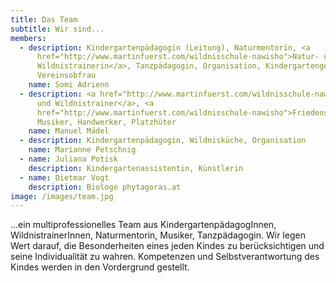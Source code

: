 ```yaml
---
title: Das Team
subtitle: Wir sind...
members:
  - description: Kindergartenpädagogin (Leitung), Naturmentorin, <a
      href="http://www.martinfuerst.com/wildnisschule-nawisho">Natur- und
      Wildnistrainerin</a>, Tanzpädagogin, Organisation, Kindergartengestaltung,
      Vereinsobfrau
    name: Somi Adrienn
  - description: <a href="http://www.martinfuerst.com/wildnisschule-nawisho">Natur-
      und Wildnistrainer</a>, <a
      href="http://www.martinfuerst.com/wildnisschule-nawisho">Friedensstifter</a>,
      Musiker, Handwerker, Platzhüter
    name: Manuel Mädel
  - description: Kindergartenpädagogin, Wildnisküche, Organisation
    name: Marianne Petschnig
  - name: Juliana Potisk
    description: Kindergartenassistentin, Künstlerin
  - name: Dietmar Vogt
    description: Biologe phytagoras.at
image: /images/team.jpg
---
```

...ein multiprofessionelles Team aus KindergartenpädagogInnen, WildnistrainerInnen, Naturmentorin, Musiker, Tanzpädagogin. Wir legen Wert darauf, die Besonderheiten eines jeden Kindes zu berücksichtigen und seine Individualität zu wahren. Kompetenzen und Selbstverantwortung des Kindes werden in den Vordergrund gestellt.